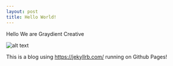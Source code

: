 ```yaml
---
layout: post
title: Hello World!
---
```


Hello We are Graydient Creative 

![alt text](https://media.giphy.com/media/Na2i9xObnOz3W/giphy.gif "What Up")

This is a blog using https://jekyllrb.com/ running on Github Pages!
